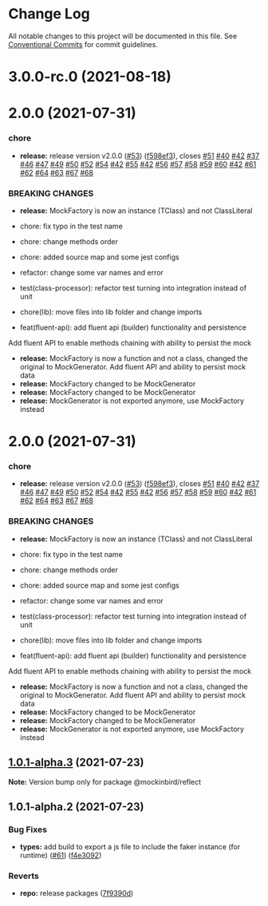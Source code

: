 # Change Log

All notable changes to this project will be documented in this file.
See [Conventional Commits](https://conventionalcommits.org) for commit guidelines.

# 3.0.0-rc.0 (2021-08-18)



# 2.0.0 (2021-07-31)


### chore

* **release:** release version v2.0.0 ([#53](https://github.com/omermorad/mockingbird-ts/issues/53)) ([f598ef3](https://github.com/omermorad/mockingbird-ts/commit/f598ef35d5b9111f66202f119b8961314483f4fb)), closes [#51](https://github.com/omermorad/mockingbird-ts/issues/51) [#40](https://github.com/omermorad/mockingbird-ts/issues/40) [#42](https://github.com/omermorad/mockingbird-ts/issues/42) [#37](https://github.com/omermorad/mockingbird-ts/issues/37) [#46](https://github.com/omermorad/mockingbird-ts/issues/46) [#47](https://github.com/omermorad/mockingbird-ts/issues/47) [#49](https://github.com/omermorad/mockingbird-ts/issues/49) [#50](https://github.com/omermorad/mockingbird-ts/issues/50) [#52](https://github.com/omermorad/mockingbird-ts/issues/52) [#54](https://github.com/omermorad/mockingbird-ts/issues/54) [#42](https://github.com/omermorad/mockingbird-ts/issues/42) [#55](https://github.com/omermorad/mockingbird-ts/issues/55) [#42](https://github.com/omermorad/mockingbird-ts/issues/42) [#56](https://github.com/omermorad/mockingbird-ts/issues/56) [#57](https://github.com/omermorad/mockingbird-ts/issues/57) [#58](https://github.com/omermorad/mockingbird-ts/issues/58) [#59](https://github.com/omermorad/mockingbird-ts/issues/59) [#60](https://github.com/omermorad/mockingbird-ts/issues/60) [#42](https://github.com/omermorad/mockingbird-ts/issues/42) [#61](https://github.com/omermorad/mockingbird-ts/issues/61) [#62](https://github.com/omermorad/mockingbird-ts/issues/62) [#64](https://github.com/omermorad/mockingbird-ts/issues/64) [#63](https://github.com/omermorad/mockingbird-ts/issues/63) [#67](https://github.com/omermorad/mockingbird-ts/issues/67) [#68](https://github.com/omermorad/mockingbird-ts/issues/68)


### BREAKING CHANGES

* **release:** MockFactory is now an instance (TClass) and not ClassLiteral<TClass>

* chore: fix typo in the test name

* chore: change methods order

* chore: added source map and some jest configs

* refactor: change some var names and error

* test(class-processor): refactor test turning into integration instead of unit

* chore(lib): move files into lib folder and change imports

* feat(fluent-api): add fluent api (builder) functionality and persistence

Add fluent API to enable methods chaining with ability to persist the mock
* **release:** MockFactory is now a function and not a class, changed the original to
MockGenerator. Add fluent API and ability to persist mock data
* **release:** MockFactory changed to be MockGenerator
* **release:** MockFactory changed to be MockGenerator
* **release:** MockGenerator is not exported anymore, use MockFactory instead





# 2.0.0 (2021-07-31)


### chore

* **release:** release version v2.0.0 ([#53](https://github.com/omermorad/mockingbird-ts/issues/53)) ([f598ef3](https://github.com/omermorad/mockingbird-ts/commit/f598ef35d5b9111f66202f119b8961314483f4fb)), closes [#51](https://github.com/omermorad/mockingbird-ts/issues/51) [#40](https://github.com/omermorad/mockingbird-ts/issues/40) [#42](https://github.com/omermorad/mockingbird-ts/issues/42) [#37](https://github.com/omermorad/mockingbird-ts/issues/37) [#46](https://github.com/omermorad/mockingbird-ts/issues/46) [#47](https://github.com/omermorad/mockingbird-ts/issues/47) [#49](https://github.com/omermorad/mockingbird-ts/issues/49) [#50](https://github.com/omermorad/mockingbird-ts/issues/50) [#52](https://github.com/omermorad/mockingbird-ts/issues/52) [#54](https://github.com/omermorad/mockingbird-ts/issues/54) [#42](https://github.com/omermorad/mockingbird-ts/issues/42) [#55](https://github.com/omermorad/mockingbird-ts/issues/55) [#42](https://github.com/omermorad/mockingbird-ts/issues/42) [#56](https://github.com/omermorad/mockingbird-ts/issues/56) [#57](https://github.com/omermorad/mockingbird-ts/issues/57) [#58](https://github.com/omermorad/mockingbird-ts/issues/58) [#59](https://github.com/omermorad/mockingbird-ts/issues/59) [#60](https://github.com/omermorad/mockingbird-ts/issues/60) [#42](https://github.com/omermorad/mockingbird-ts/issues/42) [#61](https://github.com/omermorad/mockingbird-ts/issues/61) [#62](https://github.com/omermorad/mockingbird-ts/issues/62) [#64](https://github.com/omermorad/mockingbird-ts/issues/64) [#63](https://github.com/omermorad/mockingbird-ts/issues/63) [#67](https://github.com/omermorad/mockingbird-ts/issues/67) [#68](https://github.com/omermorad/mockingbird-ts/issues/68)


### BREAKING CHANGES

* **release:** MockFactory is now an instance (TClass) and not ClassLiteral<TClass>

* chore: fix typo in the test name

* chore: change methods order

* chore: added source map and some jest configs

* refactor: change some var names and error

* test(class-processor): refactor test turning into integration instead of unit

* chore(lib): move files into lib folder and change imports

* feat(fluent-api): add fluent api (builder) functionality and persistence

Add fluent API to enable methods chaining with ability to persist the mock
* **release:** MockFactory is now a function and not a class, changed the original to
MockGenerator. Add fluent API and ability to persist mock data
* **release:** MockFactory changed to be MockGenerator
* **release:** MockFactory changed to be MockGenerator
* **release:** MockGenerator is not exported anymore, use MockFactory instead





## [1.0.1-alpha.3](https://github.com/omermorad/mockingbird-ts/compare/@mockinbird/reflect@1.0.1-alpha.2...@mockinbird/reflect@1.0.1-alpha.3) (2021-07-23)

**Note:** Version bump only for package @mockinbird/reflect





## 1.0.1-alpha.2 (2021-07-23)


### Bug Fixes

* **types:** add build to export a js file to include the faker instance (for runtime) ([#61](https://github.com/omermorad/mockingbird-ts/issues/61)) ([f4e3092](https://github.com/omermorad/mockingbird-ts/commit/f4e3092e683eb9c288d4e879113e71f74ec5038a))


### Reverts

* **repo:** release packages ([7f9390d](https://github.com/omermorad/mockingbird-ts/commit/7f9390d051f9c9c9c3eb172f4db8a9fe533b03c4))
